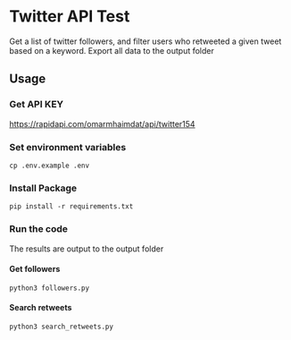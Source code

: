 # Twitter API Test

Get a list of twitter followers, and filter users who retweeted a given tweet based on a keyword. Export all data to the output folder

## Usage

### Get API KEY

https://rapidapi.com/omarmhaimdat/api/twitter154

### Set environment variables

```shell
cp .env.example .env
```

### Install Package

```shell
pip install -r requirements.txt
```

### Run the code

The results are output to the output folder

#### Get followers
    
```shell
python3 followers.py
```

#### Search retweets
    
```shell
python3 search_retweets.py
```